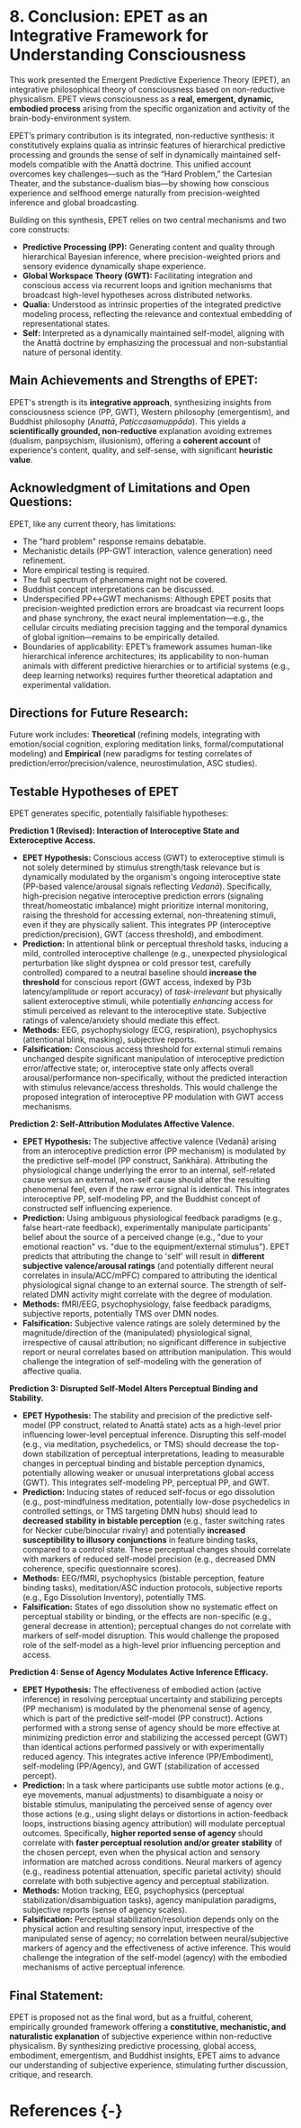 # 8. Conclusion: EPET as an Integrative Framework for Understanding Consciousness

This work presented the Emergent Predictive Experience Theory (EPET), an integrative philosophical theory of consciousness based on non-reductive physicalism. EPET views consciousness as a **real, emergent, dynamic, embodied process** arising from the specific organization and activity of the brain-body-environment system.

EPET’s primary contribution is its integrated, non-reductive synthesis: it constitutively explains qualia as intrinsic features of hierarchical predictive processing and grounds the sense of self in dynamically maintained self-models compatible with the Anattā doctrine. This unified account overcomes key challenges—such as the “Hard Problem,” the Cartesian Theater, and the substance-dualism bias—by showing how conscious experience and selfhood emerge naturally from precision-weighted inference and global broadcasting.

Building on this synthesis, EPET relies on two central mechanisms and two core constructs:

- **Predictive Processing (PP):** Generating content and quality through hierarchical Bayesian inference, where precision-weighted priors and sensory evidence dynamically shape experience.
- **Global Workspace Theory (GWT):** Facilitating integration and conscious access via recurrent loops and ignition mechanisms that broadcast high-level hypotheses across distributed networks.
- **Qualia:** Understood as intrinsic properties of the integrated predictive modeling process, reflecting the relevance and contextual embedding of representational states.
- **Self:** Interpreted as a dynamically maintained self-model, aligning with the Anattā doctrine by emphasizing the processual and non-substantial nature of personal identity.

## Main Achievements and Strengths of EPET:

EPET's strength is its **integrative approach**, synthesizing insights from consciousness science (PP, GWT), Western philosophy (emergentism), and Buddhist philosophy (*Anattā*, *Paṭiccasamuppāda*). This yields a **scientifically grounded, non-reductive** explanation avoiding extremes (dualism, panpsychism, illusionism), offering a **coherent account** of experience's content, quality, and self-sense, with significant **heuristic value**.

## Acknowledgment of Limitations and Open Questions:

EPET, like any current theory, has limitations:

- The "hard problem" response remains debatable.
- Mechanistic details (PP-GWT interaction, valence generation) need refinement.
- More empirical testing is required.
- The full spectrum of phenomena might not be covered.
- Buddhist concept interpretations can be discussed.
- Underspecified PP↔GWT mechanisms: Although EPET posits that precision-weighted prediction errors are broadcast via recurrent loops and phase synchrony, the exact neural implementation—e.g., the cellular circuits mediating precision tagging and the temporal dynamics of global ignition—remains to be empirically detailed.
- Boundaries of applicability: EPET’s framework assumes human-like hierarchical inference architectures; its applicability to non-human animals with different predictive hierarchies or to artificial systems (e.g., deep learning networks) requires further theoretical adaptation and experimental validation.

## Directions for Future Research:

Future work includes: **Theoretical** (refining models, integrating with emotion/social cognition, exploring meditation links, formal/computational modeling) and **Empirical** (new paradigms for testing correlates of prediction/error/precision/valence, neurostimulation, ASC studies).

## Testable Hypotheses of EPET

EPET generates specific, potentially falsifiable hypotheses:

**Prediction 1 (Revised): Interaction of Interoceptive State and Exteroceptive Access.**

*   **EPET Hypothesis:** Conscious access (GWT) to exteroceptive stimuli is not solely determined by stimulus strength/task relevance but is dynamically modulated by the organism's ongoing interoceptive state (PP-based valence/arousal signals reflecting *Vedanā*). Specifically, high-precision negative interoceptive prediction errors (signaling threat/homeostatic imbalance) might prioritize internal monitoring, raising the threshold for accessing external, non-threatening stimuli, even if they are physically salient. This integrates PP (interoceptive prediction/precision), GWT (access threshold), and embodiment.
*   **Prediction:** In attentional blink or perceptual threshold tasks, inducing a mild, controlled interoceptive challenge (e.g., unexpected physiological perturbation like slight dyspnea or cold pressor test, carefully controlled) compared to a neutral baseline should **increase the threshold** for conscious report (GWT access, indexed by P3b latency/amplitude or report accuracy) of *task-irrelevant* but physically salient exteroceptive stimuli, while potentially *enhancing* access for stimuli perceived as relevant to the interoceptive state. Subjective ratings of valence/anxiety should mediate this effect.
*   **Methods:** EEG, psychophysiology (ECG, respiration), psychophysics (attentional blink, masking), subjective reports.
*   **Falsification:** Conscious access threshold for external stimuli remains unchanged despite significant manipulation of interoceptive prediction error/affective state; or, interoceptive state only affects overall arousal/performance non-specifically, without the predicted interaction with stimulus relevance/access thresholds. This would challenge the proposed integration of interoceptive PP modulation with GWT access mechanisms.
    

**Prediction 2: Self-Attribution Modulates Affective Valence.**

-   **EPET Hypothesis:** The subjective affective valence (Vedanā) arising from an interoceptive prediction error (PP mechanism) is modulated by the predictive self-model (PP construct, Saṅkhāra). Attributing the physiological change underlying the error to an internal, self-related cause versus an external, non-self cause should alter the resulting phenomenal feel, even if the raw error signal is identical. This integrates interoceptive PP, self-modeling PP, and the Buddhist concept of constructed self influencing experience.
-   **Prediction:** Using ambiguous physiological feedback paradigms (e.g., false heart-rate feedback), experimentally manipulate participants' belief about the source of a perceived change (e.g., "due to your emotional reaction" vs. "due to the equipment/external stimulus"). EPET predicts that attributing the change to 'self' will result in **different subjective valence/arousal ratings** (and potentially different neural correlates in insula/ACC/mPFC) compared to attributing the identical physiological signal change to an external source. The strength of self-related DMN activity might correlate with the degree of modulation.
-   **Methods:** fMRI/EEG, psychophysiology, false feedback paradigms, subjective reports, potentially TMS over DMN nodes.
-   **Falsification:** Subjective valence ratings are solely determined by the magnitude/direction of the (manipulated) physiological signal, irrespective of causal attribution; no significant difference in subjective report or neural correlates based on attribution manipulation. This would challenge the integration of self-modeling with the generation of affective qualia.
    

**Prediction 3: Disrupted Self-Model Alters Perceptual Binding and Stability.**

-   **EPET Hypothesis:** The stability and precision of the predictive self-model (PP construct, related to Anattā state) acts as a high-level prior influencing lower-level perceptual inference. Disrupting this self-model (e.g., via meditation, psychedelics, or TMS) should decrease the top-down stabilization of perceptual interpretations, leading to measurable changes in perceptual binding and bistable perception dynamics, potentially allowing weaker or unusual interpretations global access (GWT). This integrates self-modeling PP, perceptual PP, and GWT.
-   **Prediction:** Inducing states of reduced self-focus or ego dissolution (e.g., post-mindfulness meditation, potentially low-dose psychedelics in controlled settings, or TMS targeting DMN hubs) should lead to **decreased stability in bistable perception** (e.g., faster switching rates for Necker cube/binocular rivalry) and potentially **increased susceptibility to illusory conjunctions** in feature binding tasks, compared to a control state. These perceptual changes should correlate with markers of reduced self-model precision (e.g., decreased DMN coherence, specific questionnaire scores).
-   **Methods:** EEG/fMRI, psychophysics (bistable perception, feature binding tasks), meditation/ASC induction protocols, subjective reports (e.g., Ego Dissolution Inventory), potentially TMS.
-   **Falsification:** States of ego dissolution show no systematic effect on perceptual stability or binding, or the effects are non-specific (e.g., general decrease in attention); perceptual changes do not correlate with markers of self-model disruption. This would challenge the proposed role of the self-model as a high-level prior influencing perception and access.
    

**Prediction 4: Sense of Agency Modulates Active Inference Efficacy.**

-   **EPET Hypothesis:** The effectiveness of embodied action (active inference) in resolving perceptual uncertainty and stabilizing percepts (PP mechanism) is modulated by the phenomenal sense of agency, which is part of the predictive self-model (PP construct). Actions performed with a strong sense of agency should be more effective at minimizing prediction error and stabilizing the accessed percept (GWT) than identical actions performed passively or with experimentally reduced agency. This integrates active inference (PP/Embodiment), self-modeling (PP/Agency), and GWT (stabilization of accessed percept).
-   **Prediction:** In a task where participants use subtle motor actions (e.g., eye movements, manual adjustments) to disambiguate a noisy or bistable stimulus, manipulating the perceived sense of agency over those actions (e.g., using slight delays or distortions in action-feedback loops, instructions biasing agency attribution) will modulate perceptual outcomes. Specifically, **higher reported sense of agency** should correlate with **faster perceptual resolution and/or greater stability** of the chosen percept, even when the physical action and sensory information are matched across conditions. Neural markers of agency (e.g., readiness potential attenuation, specific parietal activity) should correlate with both subjective agency and perceptual stabilization.
-   **Methods:** Motion tracking, EEG, psychophysics (perceptual stabilization/disambiguation tasks), agency manipulation paradigms, subjective reports (sense of agency scales).
-   **Falsification:** Perceptual stabilization/resolution depends only on the physical action and resulting sensory input, irrespective of the manipulated sense of agency; no correlation between neural/subjective markers of agency and the effectiveness of active inference. This would challenge the integration of the self-model (agency) with the embodied mechanisms of active perceptual inference.


## Final Statement:

EPET is proposed not as the final word, but as a fruitful, coherent, empirically grounded framework offering a **constitutive, mechanistic, and naturalistic explanation** of subjective experience within non-reductive physicalism. By synthesizing predictive processing, global access, embodiment, emergentism, and Buddhist insights, EPET aims to advance our understanding of subjective experience, stimulating further discussion, critique, and research.

<!-- Empty line before the heading -->

# References {-}

<!-- Pandoc will automatically insert the bibliography AFTER this point -->